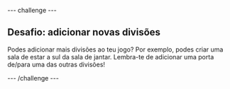 --- challenge ---

## Desafio: adicionar novas divisões

Podes adicionar mais divisões ao teu jogo? Por exemplo, podes criar uma sala de estar a sul da sala de jantar. Lembra-te de adicionar uma porta de/para uma das outras divisões!

--- /challenge ---